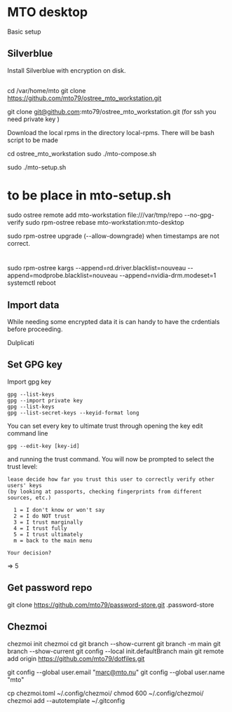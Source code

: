 MTO desktop
=====================

Basic setup

## Silverblue
Install Silverblue with encryption on disk.

## 
cd /var/home/mto 
git clone https://github.com/mto79/ostree_mto_workstation.git  

git clone git@github.com:mto79/ostree_mto_workstation.git (for ssh you need private key )

Download the local rpms in the directory local-rpms.
There will be bash script to be made


cd ostree_mto_workstation
sudo ./mto-compose.sh

sudo ./mto-setup.sh

# to be place in mto-setup.sh 
sudo ostree remote add mto-workstation file:///var/tmp/repo --no-gpg-verify
sudo rpm-ostree rebase mto-workstation:mto-desktop

sudo rpm-ostree upgrade (--allow-downgrade) when timestamps are not correct.

# 
sudo rpm-ostree kargs --append=rd.driver.blacklist=nouveau --append=modprobe.blacklist=nouveau --append=nvidia-drm.modeset=1
systemctl reboot

## Import data
While needing some encrypted data it is can handy to have the crdentials before proceeding.

Dulplicati

## Set GPG key

Import gpg key 
```console
gpg --list-keys
gpg --import private key
gpg --list-keys
gpg --list-secret-keys --keyid-format long
```

You can set every key to ultimate trust through opening the key edit command line
```console
gpg --edit-key [key-id]
```
and running the trust command. You will now be prompted to select the trust level:
```console
lease decide how far you trust this user to correctly verify other users' keys
(by looking at passports, checking fingerprints from different sources, etc.)

  1 = I don't know or won't say
  2 = I do NOT trust
  3 = I trust marginally
  4 = I trust fully
  5 = I trust ultimately
  m = back to the main menu

Your decision? 
```

=> 5

## Get password repo

git clone https://github.com/mto79/password-store.git .password-store

## Chezmoi
chezmoi init
chezmoi cd
git branch --show-current
git branch -m main
git branch --show-current
git config --local init.defaultBranch main
git remote add origin https://github.com/mto79/dotfiles.git

git config --global user.email "marc@mto.nu"
git config --global user.name "mto"

cp chezmoi.toml ~/.config/chezmoi/
chmod 600 ~/.config/chezmoi/
chezmoi add --autotemplate ~/.gitconfig

